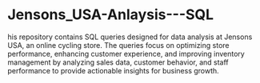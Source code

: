 # Jensons_USA-Anlaysis---SQL
his repository contains SQL queries designed for data analysis at Jensons USA, an online cycling store. The queries focus on optimizing store performance, enhancing customer experience, and improving inventory management by analyzing sales data, customer behavior, and staff performance to provide actionable insights for business growth.
